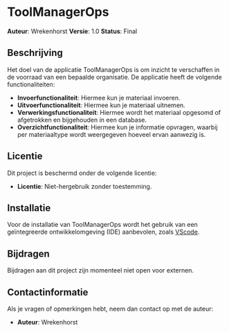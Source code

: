 # ToolManagerOps

**Auteur**: Wrekenhorst
**Versie**: 1.0
**Status**: Final

## Beschrijving

Het doel van de applicatie ToolManagerOps is om inzicht te verschaffen in de voorraad van een bepaalde organisatie. De applicatie heeft de volgende functionaliteiten:

- **Invoerfunctionaliteit**: Hiermee kun je materiaal invoeren.
- **Uitvoerfunctionaliteit**: Hiermee kun je materiaal uitnemen.
- **Verwerkingsfunctionaliteit**: Hiermee wordt het materiaal opgesomd of afgetrokken en bijgehouden in een database.
- **Overzichtfunctionaliteit**: Hiermee kun je informatie opvragen, waarbij per materiaaltype wordt weergegeven hoeveel ervan aanwezig is.

## Licentie

Dit project is beschermd onder de volgende licentie:
- **Licentie**: Niet-hergebruik zonder toestemming.

## Installatie

Voor de installatie van ToolManagerOps wordt het gebruik van een geïntegreerde ontwikkelomgeving (IDE) aanbevolen, zoals [VScode](https://code.visualstudio.com/).

## Bijdragen

Bijdragen aan dit project zijn momenteel niet open voor externen.

## Contactinformatie

Als je vragen of opmerkingen hebt, neem dan contact op met de auteur:
- **Auteur**: Wrekenhorst

